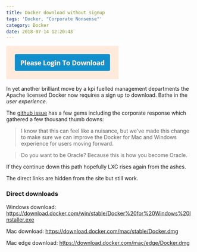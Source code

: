 ```yaml
---
title: Docker download without signup
tags: 'Docker, "Corporate Nonsense"'
category: Docker
date: 2018-07-14 12:20:43
---
```



![How to annoy everyone in 3 simple words](../images/login-to-dl.png)

In yet another brilliant move by a kpi fuelled  management departments the Apache licensed Docker now requires a sign up to download. Bathe in the *user experience*.

<!--more-->

The [github issue](https://docs.docker.com/docker-for-mac/release-notes/) has a few gems including the corporate response which gathered a few thousand thumb downs:

> I know that this can feel like a nuisance, but we've made this change to make sure we can improve the Docker for Mac and Windows experience for users moving forward.

> Do you want to be Oracle? Because this is how you become Oracle.


If they continue down this path hopefully LXC rises again from the ashes.

The direct links are hidden from the site but still work.

### Direct downloads

Windows download: https://download.docker.com/win/stable/Docker%20for%20Windows%20Installer.exe

Mac download: https://download.docker.com/mac/stable/Docker.dmg

Mac edge download: https://download.docker.com/mac/edge/Docker.dmg

